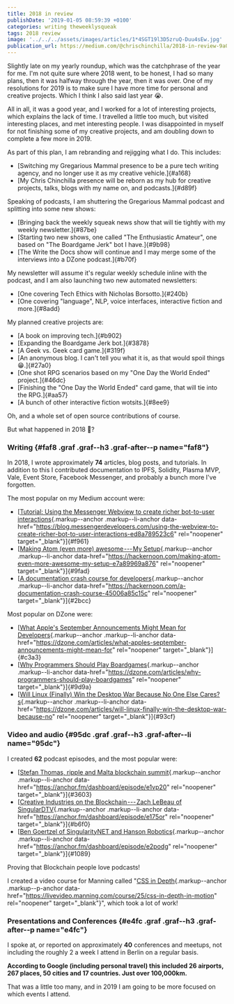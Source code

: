 ```yaml
---
title: 2018 in review
publishDate: '2019-01-05 08:59:39 +0100'
categories: writing theweeklysqueak
tags: 2018 review
image: '../../../assets/images/articles/1*4SGT19l3D5zruQ-Duu4sEw.jpg'
publication_url: https://medium.com/@chrischinchilla/2018-in-review-9a05967f50cc
---
```


Slightly late on my yearly roundup, which was the catchphrase of the
year for me. I'm not quite sure where 2018 went, to be honest, I had so
many plans, then it was halfway through the year, then it was over. One
of my resolutions for 2019 is to make sure I have more time for personal
and creative projects. Which I think I also said last year 😭.

All in all, it was a good year, and I worked for a lot of interesting
projects, which explains the lack of time. I travelled a little too
much, but visited interesting places, and met interesting people. I was
disappointed in myself for not finishing some of my creative projects,
and am doubling down to complete a few more in 2019.

As part of this plan, I am rebranding and rejigging what I do. This
includes:

- [Switching my Gregarious Mammal presence to be a pure tech writing
  agency, and no longer use it as my creative vehicle.]{#a168}
- [My Chris Chinchilla presence will be reborn as my hub for creative
  projects, talks, blogs with my name on, and podcasts.]{#d89f}

Speaking of podcasts, I am shuttering the Gregarious Mammal podcast and
splitting into some new shows:

- [Bringing back the weekly squeak news show that will tie tightly
  with my weekly newsletter.]{#87be}
- [Starting two new shows, one called "The Enthusiastic Amateur", one
  based on "The Boardgame Jerk" bot I have.]{#9b98}
- [The Write the Docs show will continue and I may merge some of the
  interviews into a DZone podcast.]{#b70f}

My newsletter will assume it's regular weekly schedule inline with the
podcast, and I am also launching two new automated newsletters:

- [One covering Tech Ethics with Nicholas Borsotto.]{#240b}
- [One covering "language", NLP, voice interfaces, interactive fiction
  and more.]{#8add}

My planned creative projects are:

- [A book on improving tech.]{#b902}
- [Expanding the Boardgame Jerk bot.]{#3878}
- [A Geek vs. Geek card game.]{#319f}
- [An anonymous blog. I can't tell you what it is, as that would spoil
  things 😁.]{#27a0}
- [One shot RPG scenarios based on my "One Day the World Ended"
  project.]{#46dc}
- [Finishing the "One Day the World Ended" card game, that will tie
  into the RPG.]{#aa57}
- [A bunch of other interactive fiction wotsits.]{#8ee9}

Oh, and a whole set of open source contributions of course.

But what happened in 2018 🤔?

### Writing {#faf8 .graf .graf--h3 .graf-after--p name="faf8"}

In 2018, I wrote approximately **74** articles, blog posts, and
tutorials. In addition to this I contributed documentation to IPFS,
Solidity, Plasma MVP, Vale, Event Store, Facebook Messenger, and
probably a bunch more I've forgotten.

The most popular on my Medium account were:

- [[Tutorial: Using the Messenger Webview to create richer bot-to-user
  interactions](https://blog.messengerdevelopers.com/using-the-webview-to-create-richer-bot-to-user-interactions-ed8a789523c6){.markup--anchor
  .markup--li-anchor
  data-href="https://blog.messengerdevelopers.com/using-the-webview-to-create-richer-bot-to-user-interactions-ed8a789523c6"
  rel="noopener" target="\_blank"}]{#f961}
- [[Making Atom (even more) awesome --- My
  Setup](https://hackernoon.com/making-atom-even-more-awesome-my-setup-e7a89969a876){.markup--anchor
  .markup--li-anchor
  data-href="https://hackernoon.com/making-atom-even-more-awesome-my-setup-e7a89969a876"
  rel="noopener" target="\_blank"}]{#9fad}
- [[A documentation crash course for
  developers](https://hackernoon.com/a-documentation-crash-course-45006a85c15c){.markup--anchor
  .markup--li-anchor
  data-href="https://hackernoon.com/a-documentation-crash-course-45006a85c15c"
  rel="noopener" target="\_blank"}]{#2bcc}

Most popular on DZone were:

- [[What Apple's September Announcements Might Mean for
  Developers](https://dzone.com/articles/what-apples-september-announcements-might-mean-for){.markup--anchor
  .markup--li-anchor
  data-href="https://dzone.com/articles/what-apples-september-announcements-might-mean-for"
  rel="noopener" target="\_blank"}]{#c3a3}
- [[Why Programmers Should Play
  Boardgames](https://dzone.com/articles/why-programmers-should-play-boardgames){.markup--anchor
  .markup--li-anchor
  data-href="https://dzone.com/articles/why-programmers-should-play-boardgames"
  rel="noopener" target="\_blank"}]{#9d9a}
- [[Will Linux (Finally) Win the Desktop War Because No One Else
  Cares?s](https://dzone.com/articles/will-linux-finally-win-the-desktop-war-because-no){.markup--anchor
  .markup--li-anchor
  data-href="https://dzone.com/articles/will-linux-finally-win-the-desktop-war-because-no"
  rel="noopener" target="\_blank"}]{#93cf}

### Video and audio {#95dc .graf .graf--h3 .graf-after--li name="95dc"}

I created **62** podcast episodes, and the most popular were:

- [[Stefan Thomas, ripple and Malta blockchain
  summit](https://anchor.fm/dashboard/episode/e1vp20){.markup--anchor
  .markup--li-anchor
  data-href="https://anchor.fm/dashboard/episode/e1vp20"
  rel="noopener" target="\_blank"}]{#3603}
- [[Creative Industries on the Blockchain --- Zach LeBeau of
  SingularDTV](https://anchor.fm/dashboard/episode/e175or){.markup--anchor
  .markup--li-anchor
  data-href="https://anchor.fm/dashboard/episode/e175or"
  rel="noopener" target="\_blank"}]{#b6f0}
- [[Ben Goertzel of SingularityNET and Hanson
  Robotics](https://anchor.fm/dashboard/episode/e2podg){.markup--anchor
  .markup--li-anchor
  data-href="https://anchor.fm/dashboard/episode/e2podg"
  rel="noopener" target="\_blank"}]{#1089}

Proving that Blockchain people love podcasts!

I created a video course for Manning called "[CSS in
Depth](https://livevideo.manning.com/course/25/css-in-depth-in-motion){.markup--anchor
.markup--p-anchor
data-href="https://livevideo.manning.com/course/25/css-in-depth-in-motion"
rel="noopener" target="\_blank"}", which took a lot of work!

### Presentations and Conferences {#e4fc .graf .graf--h3 .graf-after--p name="e4fc"}

I spoke at, or reported on approximately **40** conferences and meetups,
not including the roughly 2 a week I attend in Berlin on a regular
basis.

**According to Google (including personal travel) this included 26
airports, 267 places, 50 cities and 17 countries. Just over 100,000km.**

That was a little too many, and in 2019 I am going to be more focused on
which events I attend.
